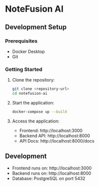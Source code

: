 # NoteFusion AI

## Development Setup

### Prerequisites
- Docker Desktop
- Git

### Getting Started
1. Clone the repository:
   ```bash
   git clone <repository-url>
   cd notefusion-ai
   ```

2. Start the application:
   ```bash
   docker-compose up --build
   ```

3. Access the application:
   - Frontend: http://localhost:3000
   - Backend API: http://localhost:8000
   - API Docs: http://localhost:8000/docs

## Development
- Frontend runs on: http://localhost:3000
- Backend runs on: http://localhost:8000
- Database: PostgreSQL on port 5432
